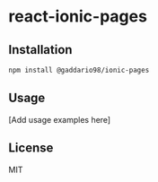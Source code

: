# react-ionic-pages

## Installation

```bash
npm install @gaddario98/ionic-pages
```

## Usage

[Add usage examples here]

## License

MIT
